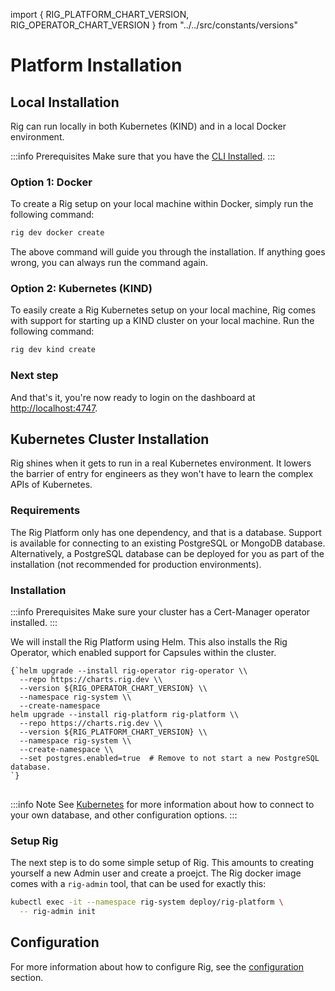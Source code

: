 import {
    RIG_PLATFORM_CHART_VERSION,
    RIG_OPERATOR_CHART_VERSION
} from "../../src/constants/versions"

# Platform Installation

## Local Installation

Rig can run locally in both Kubernetes (KIND) and in a local Docker environment.

:::info Prerequisites
Make sure that you have the [CLI Installed](/getting-started/cli-install).
:::

### Option 1: Docker

To create a Rig setup on your local machine within Docker, simply run the following command:

```bash
rig dev docker create
```

The above command will guide you through the installation. If anything goes wrong, you can always run the command again.

### Option 2: Kubernetes (KIND)

To easily create a Rig Kubernetes setup on your local machine, Rig comes with support for starting up a KIND cluster on your local machine. Run the following command:

```bash
rig dev kind create
```

### Next step

And that's it, you're now ready to login on the dashboard at [http://localhost:4747](http://localhost:4747).

## Kubernetes Cluster Installation

Rig shines when it gets to run in a real Kubernetes environment. It
lowers the barrier of entry for engineers as they won't have to learn the
complex APIs of Kubernetes.

### Requirements

The Rig Platform only has one dependency, and that is a database. Support is available for connecting to an existing PostgreSQL or MongoDB database.
Alternatively, a PostgreSQL database can be deployed for you as part of the installation (not recommended for production environments).

<!-- Running the Rig Platform in Kubernetes, we first need to have an available
[MongoDB](https://www.mongodb.com/) cluster, which Rig will use to store its
data. We recommend using managed services in production environments. If you
want to quickly test Rig, the Rig helm chart can install a MongoDB for
you. -->

### Installation

:::info Prerequisites
Make sure your cluster has a Cert-Manager operator installed.
:::

We will install the Rig Platform using Helm. This also installs the Rig Operator, which enabled support for Capsules within the cluster.

<pre><code className="language-bash">{`helm upgrade --install rig-operator rig-operator \\
  --repo https://charts.rig.dev \\
  --version ${RIG_OPERATOR_CHART_VERSION} \\
  --namespace rig-system \\
  --create-namespace
helm upgrade --install rig-platform rig-platform \\
  --repo https://charts.rig.dev \\
  --version ${RIG_PLATFORM_CHART_VERSION} \\
  --namespace rig-system \\
  --create-namespace \\
  --set postgres.enabled=true  # Remove to not start a new PostgreSQL database.
`}
</code>
</pre>

:::info Note
See [Kubernetes](/kubernetes) for more information about how to connect to your own database, and other configuration options.
:::

### Setup Rig

The next step is to do some simple setup of Rig. This amounts to creating yourself a new Admin user and create a proejct. The Rig docker image comes with a `rig-admin` tool, that can be used for exactly this:

```bash
kubectl exec -it --namespace rig-system deploy/rig-platform \
  -- rig-admin init
```

## Configuration

For more information about how to configure Rig, see the [configuration](/configuration) section.
